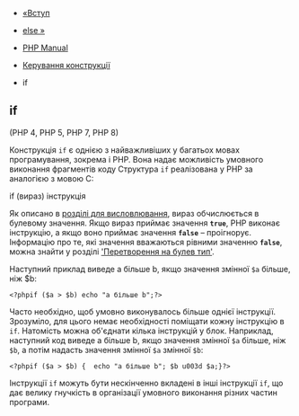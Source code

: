 - [«Вступ](control-structures.intro.md)
- [else »](control-structures.else.md)

- [PHP Manual](index.md)
- [Керування конструкції](language.control-structures.md)
- if

## if

(PHP 4, PHP 5, PHP 7, PHP 8)

Конструкція `if` є однією з найважливіших у багатьох мовах
програмування, зокрема і PHP. Вона надає можливість
умовного виконання фрагментів коду Структура `if` реалізована у PHP
за аналогією з мовою C:

if (вираз)
інструкція

Як описано в [розділі для висловлювання](language.expressions.md),
вираз обчислюється в булевому значення. Якщо вираз приймає
значення **`true`**, PHP виконає інструкцію, а якщо воно приймає
значення **`false`** – проігнорує. Інформацію про те, які значення
вважаються рівними значенню **`false`**, можна знайти у розділі
['Перетворення на булев тип'](language.types.boolean.md#language.types.boolean.casting).

Наступний приклад виведе a більше b, якщо значення змінної `$a`
більше, ніж $b:

` <?phpif ($a > $b) echo "a більше b";?> `

Часто необхідно, щоб умовно виконувалось більше однієї інструкції.
Зрозуміло, для цього немає необхідності поміщати кожну інструкцію в
`if`. Натомість можна об'єднати кілька інструкцій у блок.
Наприклад, наступний код виведе a більше b, якщо значення змінної
`$a` більше, ніж `$b`, а потім надасть значення змінної `$a`
змінної `$b`:

`<?phpif ($a > $b) {  echo "a більше b"; $b u003d $a;}?> `

Інструкції `if` можуть бути нескінченно вкладені в інші інструкції `if`,
що дає велику гнучкість в організації умовного виконання різних
частин програми.

